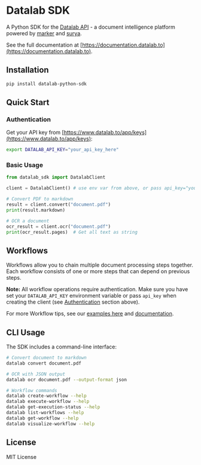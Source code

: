 # Datalab SDK

A Python SDK for the [Datalab API](https://www.datalab.to) - a document intelligence platform powered by [marker](https://github.com/VikParuchuri/marker) and [surya](https://github.com/VikParuchuri/surya).

See the full documentation at [https://documentation.datalab.to](https://documentation.datalab.to).

## Installation

```bash
pip install datalab-python-sdk
```

## Quick Start

### Authentication

Get your API key from [https://www.datalab.to/app/keys](https://www.datalab.to/app/keys):

```bash
export DATALAB_API_KEY="your_api_key_here"
```

### Basic Usage

```python
from datalab_sdk import DatalabClient

client = DatalabClient() # use env var from above, or pass api_key="your_api_key_here"

# Convert PDF to markdown
result = client.convert("document.pdf")
print(result.markdown)

# OCR a document
ocr_result = client.ocr("document.pdf")
print(ocr_result.pages)  # Get all text as string
```

## Workflows

Workflows allow you to chain multiple document processing steps together. Each workflow consists of one or more steps that can depend on previous steps.

**Note:** All workflow operations require authentication. Make sure you have set your `DATALAB_API_KEY` environment variable or pass `api_key` when creating the client (see [Authentication](#authentication) section above).

For more Workflow tips, see our [examples here](./examples/README.md) and [documentation](https://documentation.datalab.to/docs/recipes/workflows/workflow-concepts).

## CLI Usage

The SDK includes a command-line interface:

```bash
# Convert document to markdown
datalab convert document.pdf

# OCR with JSON output
datalab ocr document.pdf --output-format json

# Workflow commands
datalab create-workflow --help
datalab execute-workflow --help
datalab get-execution-status --help
datalab list-workflows --help
datalab get-workflow --help
datalab visualize-workflow --help
```

## License

MIT License
